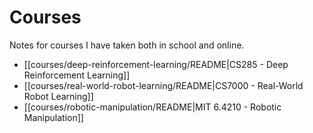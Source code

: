# Courses

Notes for courses I have taken both in school and online.

- [[courses/deep-reinforcement-learning/README|CS285 - Deep Reinforcement Learning]]
- [[courses/real-world-robot-learning/README|CS7000 - Real-World Robot Learning]]
- [[courses/robotic-manipulation/README|MIT 6.4210 - Robotic Manipulation]]
